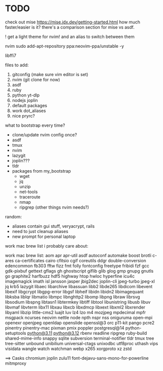 # TODO

check out mise
https://mise.jdx.dev/getting-started.html
how much faster/easier is it?
there's a comparison section for mise vs asdf.

! get a light theme for nvim! and an alias to switch between them

nvim
  sudo add-apt-repository ppa:neovim-ppa/unstable -y

libffi7

files to add:
 1. gitconfig (make sure vim editor is set)
 2. nvim (git clone for now)
 3. asdf
 4. ruby
 5. python
   yt-dlp
 6. nodejs
   joplin
 6. default packages
 7. work dot_aliases
 8. nice pryrc?

what to bootstrap every time?
 - clone/update nvim config
once?
 - asdf
 - tmux
 - nvim
 - lazygit
 - joplin???
 - tldr
 - packages from my_bootstrap
   - wget
   - jq
   - unzip
   - net-tools
   - traceroute
   - nmap
   - ripgrep (other things nvim needs?)

random:
 - aliases contain gui stuff, veryacrypt, rails
 - need to just cleanup aliases
 - new prompt for personal laptop


work mac brew list i probably care about:


work mac brew list:
aom
apr
apr-util
asdf
autoconf
automake
boost
brotli
c-ares
ca-certificates
cairo
cfitsio
cgif
coreutils
ddgr
double-conversion
edencommon
fb303
fftw
fizz
fmt
folly
fontconfig
freetype
fribidi
fzf
gcc
gdk-pixbuf
gettext
gflags
gh
ghostscript
giflib
glib
glog
gmp
gnupg
gnutls
go
graphite2
harfbuzz
hdf5
highway
htop
hwloc
hyperfine
icu4c
imagemagick
imath
isl
jansson
jasper
jbig2dec
joplin-cli
jpeg-turbo
jpeg-xl
jq
krb5
lazygit
libaec
libarchive
libassuan
libb2
libde265
libdicom
libevent
libexif
libgcrypt
libgpg-error
libgsf
libheif
libidn
libidn2
libimagequant
libksba
liblqr
libmatio
libmpc
libnghttp2
libomp
libpng
libraw
librsvg
libsodium
libspng
libtasn1
libtermkey
libtiff
libtool
libunistring
libusb
libuv
libvmaf
libvterm
libx11
libxau
libxcb
libxdmcp
libxext
libxml2
libxrender
libyaml
libzip
little-cms2
luajit
luv
lz4
lzo
m4
mozjpeg
mpdecimal
mpfr
msgpack
ncurses
neovim
nettle
node
npth
nspr
nss
oniguruma
open-mpi
openexr
openjpeg
openldap
openslide
openssl@3
orc
p11-kit
pango
pcre2
pinentry
pinentry-mac
pixman
pmix
poppler
postgresql@14
python-setuptools
python@3.11
python@3.12
rbenv
readline
ripgrep
ruby-build
shared-mime-info
snappy
sqlite
subversion
terminal-notifier
tldr
tmux
tree
tree-sitter
unbound
unibilium
universal-ctags
unixodbc
utf8proc
uthash
vips
visidata
wangle
watch
watchman
webp
x265
xorgproto
xz
zstd


==> Casks
chromium
joplin
zulu11
font-dejavu-sans-mono-for-powerline
mitmproxy

